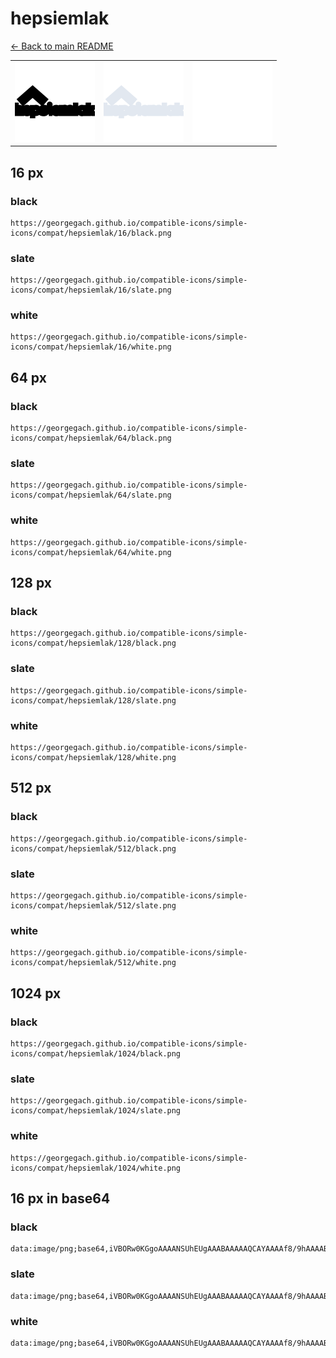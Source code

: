 # hepsiemlak

[← Back to main README](../../README.md)

<table><tr>
  <td><img src="./128/black.png" width="128" alt="hepsiemlak black icon" /></td>
  <td><img src="./128/slate.png" width="128" alt="hepsiemlak slate icon" /></td>
  <td><img src="./128/white.png" width="128" alt="hepsiemlak white icon" /></td>
</tr></table>

## 16 px

### black
```
https://georgegach.github.io/compatible-icons/simple-icons/compat/hepsiemlak/16/black.png
```

### slate
```
https://georgegach.github.io/compatible-icons/simple-icons/compat/hepsiemlak/16/slate.png
```

### white
```
https://georgegach.github.io/compatible-icons/simple-icons/compat/hepsiemlak/16/white.png
```

## 64 px

### black
```
https://georgegach.github.io/compatible-icons/simple-icons/compat/hepsiemlak/64/black.png
```

### slate
```
https://georgegach.github.io/compatible-icons/simple-icons/compat/hepsiemlak/64/slate.png
```

### white
```
https://georgegach.github.io/compatible-icons/simple-icons/compat/hepsiemlak/64/white.png
```

## 128 px

### black
```
https://georgegach.github.io/compatible-icons/simple-icons/compat/hepsiemlak/128/black.png
```

### slate
```
https://georgegach.github.io/compatible-icons/simple-icons/compat/hepsiemlak/128/slate.png
```

### white
```
https://georgegach.github.io/compatible-icons/simple-icons/compat/hepsiemlak/128/white.png
```

## 512 px

### black
```
https://georgegach.github.io/compatible-icons/simple-icons/compat/hepsiemlak/512/black.png
```

### slate
```
https://georgegach.github.io/compatible-icons/simple-icons/compat/hepsiemlak/512/slate.png
```

### white
```
https://georgegach.github.io/compatible-icons/simple-icons/compat/hepsiemlak/512/white.png
```

## 1024 px

### black
```
https://georgegach.github.io/compatible-icons/simple-icons/compat/hepsiemlak/1024/black.png
```

### slate
```
https://georgegach.github.io/compatible-icons/simple-icons/compat/hepsiemlak/1024/slate.png
```

### white
```
https://georgegach.github.io/compatible-icons/simple-icons/compat/hepsiemlak/1024/white.png
```

## 16 px in base64

### black
```
data:image/png;base64,iVBORw0KGgoAAAANSUhEUgAAABAAAAAQCAYAAAAf8/9hAAAABmJLR0QA/wD/AP+gvaeTAAAAnElEQVQ4je3QPQ4BURSG4eciEgWFPdBZhfVQ2IBEawNaiVJ0ViAatUSrUAiNwhR+gmJGItMY0c7b3ZP7fufkIydN8x95gCNGCL+IRUxwQoQz5ihnDegm4g4dbHHBEIVvcsAaVYyxRwl9LHHAAnXc0RD3NEMP04BnKvSRYfP7z72ETTK8oYUVKsl1EWofgUHcUT15X9PJbT+UlxPzAhO6Himp15GwAAAAAElFTkSuQmCC
```

### slate
```
data:image/png;base64,iVBORw0KGgoAAAANSUhEUgAAABAAAAAQCAYAAAAf8/9hAAAABmJLR0QA/wD/AP+gvaeTAAAA40lEQVQ4je2QsUrDYBSFv/NbBYcq5B3sUnwKHV36HG5OboLgO7h2F99BShdni7MhYGiVhBAXTf7joIIRIbr3m+4d7sc9B9Z0yFbV6L834WtIH4vz2MR5mpeXtvVXgWxvZMtqijky3pRwNDf18+5kPNZr7wfZqjrGcWJcG59G+0nocJgUF7ZDn0BpXtxhhiGEaYRcZmD7DHkOWtphJrWJQmhiG/dC0Ci2XCNOJK6U5qV/SOP3bn7FREQAmgHo3pgAb4Z94FZiGyPQi80O+ogiJNs1Ivncux095OXBYuGtvtxrurwDPMJsVUCtsrYAAAAASUVORK5CYII=
```

### white
```
data:image/png;base64,iVBORw0KGgoAAAANSUhEUgAAABAAAAAQCAYAAAAf8/9hAAAABmJLR0QA/wD/AP+gvaeTAAAAqElEQVQ4je3QPS6EARRG4edDJAoKe6CzCuuhsAGJ1ga0EqXorEA0aolWoRAaxSj8xNEMYZoZ0c4pb+55783LnF9Um/+RD6rH6qga/iIuVifVU/VcjarzannWgN2xeFftVLfVS3VYLUzzh+oaqzjGPZawj0s84ALreMcGNnGGPZwOVROhH5h2+WvnfQk34+EbtnCFFQx4xtqPwAGj8UfwOtnH9szlzfnmE1iEZeGsBe/WAAAAAElFTkSuQmCC
```

